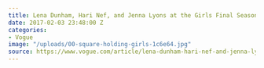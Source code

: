 ```yaml
---
title: Lena Dunham, Hari Nef, and Jenna Lyons at the Girls Final Season Premiere
date: 2017-02-03 23:48:00 Z
categories:
- Vogue
image: "/uploads/00-square-holding-girls-1c6e64.jpg"
source: https://www.vogue.com/article/lena-dunham-hari-nef-and-jenna-lyons-at-girlss-final-season-premiere
---
```


